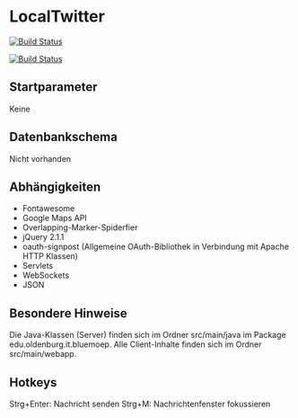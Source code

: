 LocalTwitter
============

[![Build Status](https://travis-ci.org/bluemoep/LocalTwitter.svg?branch=master)](https://travis-ci.org/bluemoep/LocalTwitter)

[![Build Status](https://drone.io/github.com/bluemoep/LocalTwitter/status.png)](https://drone.io/github.com/bluemoep/LocalTwitter/latest)

Startparameter
--------------
Keine

Datenbankschema
---------------
Nicht vorhanden

Abhängigkeiten
--------------
* Fontawesome
* Google Maps API
* Overlapping-Marker-Spiderfier
* jQuery 2.1.1
* oauth-signpost (Allgemeine OAuth-Bibliothek in Verbindung mit Apache HTTP Klassen)
* Servlets
* WebSockets
* JSON

Besondere Hinweise
------------------
Die Java-Klassen (Server) finden sich im Ordner src/main/java im Package edu.oldenburg.it.bluemoep.
Alle Client-Inhalte finden sich im Ordner src/main/webapp.

Hotkeys
-------
Strg+Enter: Nachricht senden
Strg+M: Nachrichtenfenster fokussieren
